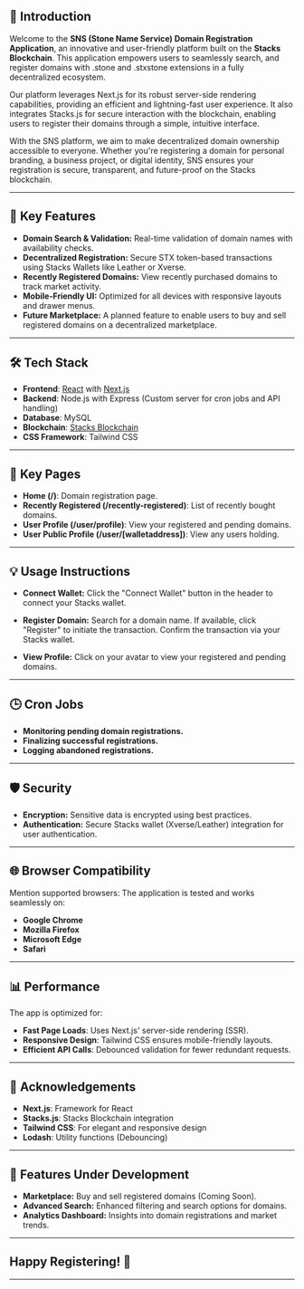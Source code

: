 ## 🌟 **Introduction**
Welcome to the **SNS (Stone Name Service) Domain Registration Application**, an innovative and user-friendly platform built on the **Stacks Blockchain**. This application empowers users to seamlessly search, and register domains with .stone and .stxstone extensions in a fully decentralized ecosystem.

Our platform leverages Next.js for its robust server-side rendering capabilities, providing an efficient and lightning-fast user experience. It also integrates Stacks.js for secure interaction with the blockchain, enabling users to register their domains through a simple, intuitive interface.

With the SNS platform, we aim to make decentralized domain ownership accessible to everyone. Whether you're registering a domain for personal branding, a business project, or digital identity, SNS ensures your registration is secure, transparent, and future-proof on the Stacks blockchain.

---

## 🔑 **Key Features**
- **Domain Search & Validation:** Real-time validation of domain names with availability checks.
- **Decentralized Registration:** Secure STX token-based transactions using Stacks Wallets like Leather or Xverse.
- **Recently Registered Domains:** View recently purchased domains to track market activity.
- **Mobile-Friendly UI:** Optimized for all devices with responsive layouts and drawer menus.
- **Future Marketplace:** A planned feature to enable users to buy and sell registered domains on a decentralized marketplace.

---

## 🛠️ **Tech Stack**
- **Frontend**: [React](https://reactjs.org/) with [Next.js](https://nextjs.org/)
- **Backend**: Node.js with Express (Custom server for cron jobs and API handling)
- **Database**: MySQL
- **Blockchain**: [Stacks Blockchain](https://www.stacks.co/)
- **CSS Framework**: Tailwind CSS

---

## 🧩 **Key Pages**
- **Home (/)**: Domain registration page.
- **Recently Registered (/recently-registered)**: List of recently bought domains.
- **User Profile (/user/profile)**: View your registered and pending domains.
- **User Public Profile (/user/[walletaddress])**: View any users holding.

---

## 💡 **Usage Instructions**

- **Connect Wallet:**
Click the "Connect Wallet" button in the header to connect your Stacks wallet.

- **Register Domain:**
Search for a domain name.
If available, click "Register" to initiate the transaction.
Confirm the transaction via your Stacks wallet.

- **View Profile:**
Click on your avatar to view your registered and pending domains.

---

## 🕒 **Cron Jobs**
- **Monitoring pending domain registrations.**
- **Finalizing successful registrations.**
- **Logging abandoned registrations.**

---

## 🛡️ **Security**
- **Encryption:** Sensitive data is encrypted using best practices.
- **Authentication:** Secure Stacks wallet (Xverse/Leather) integration for user authentication.

---

## 🌐 **Browser Compatibility**
Mention supported browsers:
The application is tested and works seamlessly on:
- **Google Chrome**
- **Mozilla Firefox**
- **Microsoft Edge**
- **Safari**

---

## 📊 Performance
The app is optimized for:
- **Fast Page Loads**: Uses Next.js' server-side rendering (SSR).
- **Responsive Design**: Tailwind CSS ensures mobile-friendly layouts.
- **Efficient API Calls**: Debounced validation for fewer redundant requests.

---

## 🏅 Acknowledgements
- **Next.js**: Framework for React
- **Stacks.js**: Stacks Blockchain integration
- **Tailwind CSS**: For elegant and responsive design
- **Lodash**: Utility functions (Debouncing)

---

## 🌟 **Features Under Development**

- **Marketplace:** Buy and sell registered domains (Coming Soon).
- **Advanced Search:** Enhanced filtering and search options for domains.
- **Analytics Dashboard:** Insights into domain registrations and market trends.

---

## **Happy Registering!** 🎉

---
